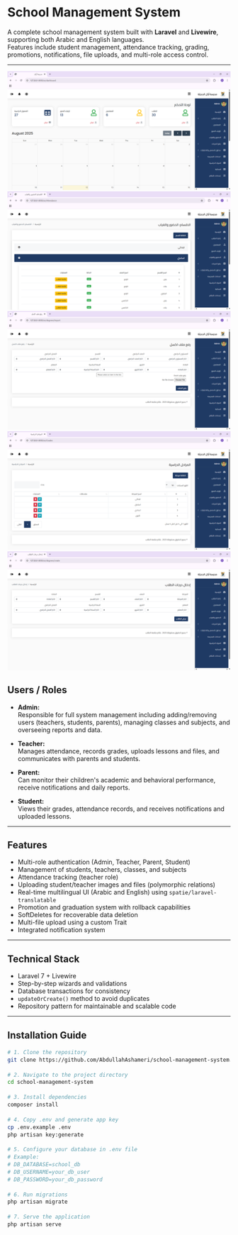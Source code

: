 # School Management System

A complete school management system built with **Laravel** and **Livewire**, supporting both Arabic and English languages.  
Features include student management, attendance tracking, grading, promotions, notifications, file uploads, and multi-role access control.

---

![Admin Dashboard](screenshots/dashboard.png)
![Attendance](screenshots/attendance.png)
![Upload Excel grades file](screenshots/excel.png)
![Academic stages](screenshots/academicstages.png)
![Raise grades](screenshots/raisegrades.png)

## Users / Roles

- **Admin:**  
  Responsible for full system management including adding/removing users (teachers, students, parents), managing classes and subjects, and overseeing reports and data.

- **Teacher:**  
  Manages attendance, records grades, uploads lessons and files, and communicates with parents and students.

- **Parent:**  
  Can monitor their children's academic and behavioral performance, receive notifications and daily reports.

- **Student:**  
  Views their grades, attendance records, and receives notifications and uploaded lessons.

---

## Features

- Multi-role authentication (Admin, Teacher, Parent, Student)  
- Management of students, teachers, classes, and subjects  
- Attendance tracking (teacher role)  
- Uploading student/teacher images and files (polymorphic relations)  
- Real-time multilingual UI (Arabic and English) using `spatie/laravel-translatable`  
- Promotion and graduation system with rollback capabilities  
- SoftDeletes for recoverable data deletion  
- Multi-file upload using a custom Trait  
- Integrated notification system  

---

## Technical Stack

- Laravel 7 + Livewire  
- Step-by-step wizards and validations  
- Database transactions for consistency  
- `updateOrCreate()` method to avoid duplicates  
- Repository pattern for maintainable and scalable code  

---

## Installation Guide

```bash
# 1. Clone the repository
git clone https://github.com/AbdullahAshameri/school-management-system.git

# 2. Navigate to the project directory
cd school-management-system

# 3. Install dependencies
composer install

# 4. Copy .env and generate app key
cp .env.example .env
php artisan key:generate

# 5. Configure your database in .env file
# Example:
# DB_DATABASE=school_db
# DB_USERNAME=your_db_user
# DB_PASSWORD=your_db_password

# 6. Run migrations
php artisan migrate

# 7. Serve the application
php artisan serve